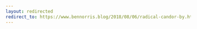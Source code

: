 ```yaml
---
layout: redirected
redirect_to: https://www.bennorris.blog/2018/08/06/radical-candor-by.html
---
```

